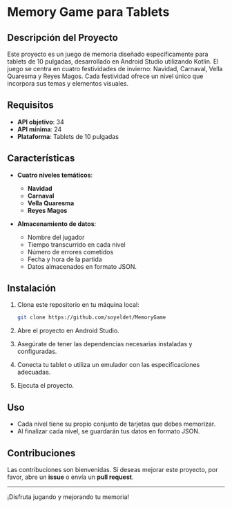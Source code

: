 # Memory Game para Tablets

## Descripción del Proyecto

Este proyecto es un juego de memoria diseñado específicamente para tablets de 10 pulgadas, desarrollado en Android Studio utilizando Kotlin. El juego se centra en cuatro festividades de invierno: Navidad, Carnaval, Vella Quaresma y Reyes Magos. Cada festividad ofrece un nivel único que incorpora sus temas y elementos visuales.

## Requisitos

- **API objetivo**: 34
- **API mínima**: 24
- **Plataforma**: Tablets de 10 pulgadas

## Características

- **Cuatro niveles temáticos**: 
  - **Navidad**
  - **Carnaval**
  - **Vella Quaresma**
  - **Reyes Magos**

- **Almacenamiento de datos**: 
  - Nombre del jugador
  - Tiempo transcurrido en cada nivel
  - Número de errores cometidos
  - Fecha y hora de la partida
  - Datos almacenados en formato JSON.

## Instalación

1. Clona este repositorio en tu máquina local:
   ```bash
   git clone https://github.com/soyeldet/MemoryGame
   ```

2. Abre el proyecto en Android Studio.

3. Asegúrate de tener las dependencias necesarias instaladas y configuradas.

4. Conecta tu tablet o utiliza un emulador con las especificaciones adecuadas.

5. Ejecuta el proyecto.

## Uso

- Cada nivel tiene su propio conjunto de tarjetas que debes memorizar.
- Al finalizar cada nivel, se guardarán tus datos en formato JSON.

## Contribuciones

Las contribuciones son bienvenidas. Si deseas mejorar este proyecto, por favor, abre un **issue** o envía un **pull request**.


---

¡Disfruta jugando y mejorando tu memoria!
